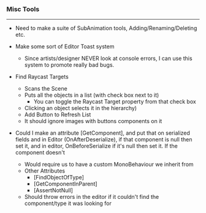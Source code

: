 

### Misc Tools
--------------------------------
* Need to make a suite of SubAnimation tools, Adding/Renaming/Deleting etc.

* Make some sort of Editor Toast system
  * Since artists/designer NEVER look at console errors, I can use this system to promote 
    really bad bugs.

* Find Raycast Targets
  * Scans the Scene
  * Puts all the objects in a list (with check box next to it)
    * You can toggle the Raycast Target property from that check box
  * Clicking an object selects it in the hierarchy)
  * Add Button to Refresh List
  * It should ignore images with buttons components on it

* Could I make an attribute [GetComponent], and put that on serialized fields and in Editor (OnAfterDeserialize), if that component is null then set it, and in editor, OnBeforeSerialize if it's null then set it.  If the component doesn't 
  * Would require us to have a custom MonoBehaviour we inherit from
  * Other Attributes
    * [FindObjectOfType]
    * [GetComponentInParent]
    * [AssertNotNull]
  * Should throw errors in the editor if it couldn't find the component/type it was looking for

